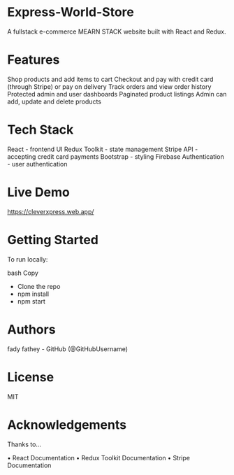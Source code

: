 # Express-World-Store
A fullstack e-commerce MEARN STACK website built with React and Redux.

# Features
Shop products and add items to cart
Checkout and pay with credit card (through Stripe) or pay on delivery
Track orders and view order history
Protected admin and user dashboards
Paginated product listings
Admin can add, update and delete products
# Tech Stack
React - frontend UI
Redux Toolkit - state management
Stripe API - accepting credit card payments
Bootstrap - styling
Firebase Authentication - user authentication
# Live Demo
https://cleverxpress.web.app/

# Getting Started
To run locally:

bash
Copy
- Clone the repo
- npm install
- npm start


# Authors
fady fathey - GitHub (@GitHubUsername)

# License
MIT

# Acknowledgements
Thanks to...

• React Documentation
• Redux Toolkit Documentation
• Stripe Documentation
